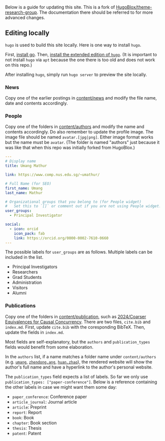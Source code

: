 Below is a guide for updating this site.
This is a fork of [HugoBlox/theme-research-group](https://github.com/HugoBlox/theme-research-group).
The documentation there should be referred to for more advanced changes.

## Editing locally

`hugo` is used to build this site locally. Here is one way to install `hugo`. 

First, [install go](https://go.dev/doc/install). Then, [install the extended edition of `hugo`](https://gohugo.io/installation/linux/).
(It is important to not install `hugo` via `apt` because the one there is too old and does not work on this repo.)

After installing `hugo`, simply run `hugo server` to preview the site locally. 

### News

Copy one of the earlier postings in [content/news](/content/news/) and modify the file name, date and contents accordingly.

### People

Copy one of the folders in [content/authors](/content/authors/) and modify the name and contents accordingly. Do also remember to update the profile image. The image file should be named `avatar.[jpg|png]`. Either image format works but the name must be `avatar`.
(The folder is named "authors" just because it was like that when this repo was initially forked from HugoBlox.)

```yml
---
# Display name
title: Umang Mathur

link: https://www.comp.nus.edu.sg/~umathur/

# Full Name (for SEO)
first_name: Umang
last_name: Mathur

# Organizational groups that you belong to (for People widget)
#   Set this to `[]` or comment out if you are not using People widget.
user_groups:
  - Principal Investigator

social:
  - icon: orcid
    icon_pack: fab
    link: https://orcid.org/0000-0002-7610-0660
---
```

The possible labels for `user_groups` are as follows. Multiple labels can be included in the list.
- Principal Investigators
- Researchers
- Grad Students
- Administration
- Visitors
- Alumni

### Publications

Copy one of the folders in [content/publication](/content/publication/), such as [2024/Coarser Equivalences for Causal Concurrency](/content/publication/2024/Coarser%20Equivalences%20for%20Causal%20Concurrency/). There are two files, `cite.bib` and `index.md`. First, update `cite.bib` with the coresponding BibTeX. Then, update the fields in `index.md`.

Most fields are self-explanatory, but the `authors` and `publication_types` fields would benefit from some elaboration.

In the `authors` list, if a name matches a folder name under `content/authors` (e.g. [`umang`](/content/authors/umang/), [`zhendong.ang`](/content/authors/zhendong.ang/), [`huan.zhao`](/content/authors/huan.zhao/)), the rendered website will show the author's full name and have a hyperlink to the author's personal website.

The `publication_types` field expects a list of labels. So far we only use `publication_types: ["paper-conference"]`. Below is a reference containing the other labels in case we might want them some day:
- `paper_conference`: Conference paper
- `article_journal`: Journal article
- `article`: Preprint
- `report`: Report
- `book`: Book
- `chapter`: Book section
- `thesis`: Thesis
- `patent`: Patent
